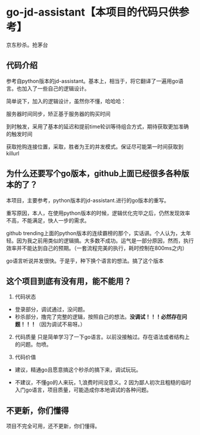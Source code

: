 # go-jd-assistant【本项目的代码只供参考】
京东秒杀。抢茅台

## 代码介绍
参考自python版本的jd-assistant。基本上，相当于，将它翻译了一遍用go语言。也加入了一些自己的逻辑设计。

简单说下，加入的逻辑设计，虽然你不懂，哈哈哈：

服务器时间同步，矫正基于服务器的购买时间

到时触发，采用了基本的延迟和提前time轮训等待组合方式，期待获取更加准确的触发时间

获取抢购连接位置，采取，胜者为王的并发模式。保证尽可能第一时间获取到killurl

## 为什么还要写个go版本，github上面已经很多各种版本的了？
本项目，主要参考，python版本的jd-assistant.进行的go版本的重写。

重写原因，本人，在使用python版本的时候，逻辑优化完毕之后，仍然发现效率不高，不能满足，快人一步的需求。

github trending上面的python版本的连续霸榜的那个，实话讲。个人认为，太年轻。因为我之前用类似的逻辑搞。大多数不成功。运气是一部分原因，然而，执行效率并不能达到自己的预期。（一套流程完美的执行，耗时控制在800ms之内）

go语言听说并发很快。于是乎，种下换个语言的想法。搞了这个版本

## 这个项目到底有没有用，能不能用？
1. 代码状态
- 登录部分，调试通过，没问题。
- 秒杀部分，撸完了完整的逻辑，按照自己的想法。**没调试！！！必然存在问题！！！**（因为调试不易呀。）

2. 代码质量
只是简单学习了一下go语言。以前没接触过。存在语法或者结构上的问题。勿喷。
   
3. 代码价值
- 建议，精通go且愿意搞这个秒杀的搞下来，调试玩玩。
   
- 不建议，不懂go的人来玩，1,浪费时间没意义。2 因为鄙人初次且粗糙的临时入门go语言，项目质量，可能造成你本地调试的各种问题。

## 不更新，你们懂得
项目不完全可用，还不更新，你们懂得。